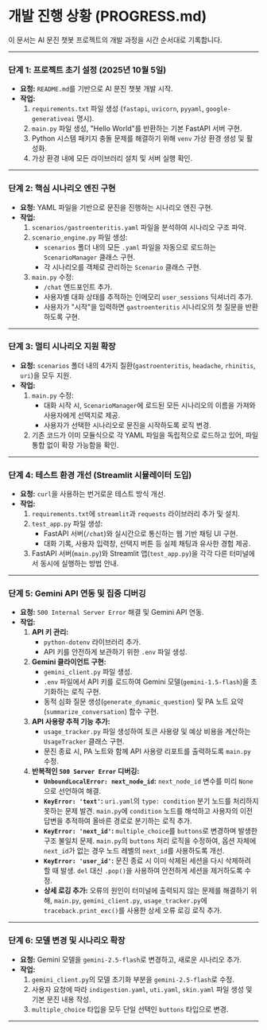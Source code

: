 # 개발 진행 상황 (PROGRESS.md)

이 문서는 AI 문진 챗봇 프로젝트의 개발 과정을 시간 순서대로 기록합니다.

---

### 단계 1: 프로젝트 초기 설정 (2025년 10월 5일)

- **요청:** `README.md`를 기반으로 AI 문진 챗봇 개발 시작.
- **작업:**
    1.  `requirements.txt` 파일 생성 (`fastapi`, `uvicorn`, `pyyaml`, `google-generativeai` 명시).
    2.  `main.py` 파일 생성, "Hello World"를 반환하는 기본 FastAPI 서버 구현.
    3.  Python 시스템 패키지 충돌 문제를 해결하기 위해 `venv` 가상 환경 생성 및 활성화.
    4.  가상 환경 내에 모든 라이브러리 설치 및 서버 실행 확인.

---

### 단계 2: 핵심 시나리오 엔진 구현

- **요청:** YAML 파일을 기반으로 문진을 진행하는 시나리오 엔진 구현.
- **작업:**
    1.  `scenarios/gastroenteritis.yaml` 파일을 분석하여 시나리오 구조 파악.
    2.  `scenario_engine.py` 파일 생성:
        - `scenarios` 폴더 내의 모든 `.yaml` 파일을 자동으로 로드하는 `ScenarioManager` 클래스 구현.
        - 각 시나리오를 객체로 관리하는 `Scenario` 클래스 구현.
    3.  `main.py` 수정:
        - `/chat` 엔드포인트 추가.
        - 사용자별 대화 상태를 추적하는 인메모리 `user_sessions` 딕셔너리 추가.
        - 사용자가 "시작"을 입력하면 `gastroenteritis` 시나리오의 첫 질문을 반환하도록 구현.

---

### 단계 3: 멀티 시나리오 지원 확장

- **요청:** `scenarios` 폴더 내의 4가지 질환(`gastroenteritis`, `headache`, `rhinitis`, `uri`)을 모두 지원.
- **작업:**
    1.  `main.py` 수정:
        - 대화 시작 시, `ScenarioManager`에 로드된 모든 시나리오의 이름을 가져와 사용자에게 선택지로 제공.
        - 사용자가 선택한 시나리오로 문진을 시작하도록 로직 변경.
    2.  기존 코드가 이미 모듈식으로 각 YAML 파일을 독립적으로 로드하고 있어, 파일 통합 없이 확장 가능함을 확인.

---

### 단계 4: 테스트 환경 개선 (Streamlit 시뮬레이터 도입)

- **요청:** `curl`을 사용하는 번거로운 테스트 방식 개선.
- **작업:**
    1.  `requirements.txt`에 `streamlit`과 `requests` 라이브러리 추가 및 설치.
    2.  `test_app.py` 파일 생성:
        - FastAPI 서버(`/chat`)와 실시간으로 통신하는 웹 기반 채팅 UI 구현.
        - 대화 기록, 사용자 입력창, 선택지 버튼 등 실제 채팅과 유사한 경험 제공.
    3.  FastAPI 서버(`main.py`)와 Streamlit 앱(`test_app.py`)을 각각 다른 터미널에서 동시에 실행하는 방법 안내.

---

### 단계 5: Gemini API 연동 및 집중 디버깅

- **요청:** `500 Internal Server Error` 해결 및 Gemini API 연동.
- **작업:**
    1.  **API 키 관리:**
        - `python-dotenv` 라이브러리 추가.
        - API 키를 안전하게 보관하기 위한 `.env` 파일 생성.
    2.  **Gemini 클라이언트 구현:**
        - `gemini_client.py` 파일 생성.
        - `.env` 파일에서 API 키를 로드하여 Gemini 모델(`gemini-1.5-flash`)을 초기화하는 로직 구현.
        - 동적 심화 질문 생성(`generate_dynamic_question`) 및 PA 노트 요약(`summarize_conversation`) 함수 구현.
    3.  **API 사용량 추적 기능 추가:**
        - `usage_tracker.py` 파일 생성하여 토큰 사용량 및 예상 비용을 계산하는 `UsageTracker` 클래스 구현.
        - 문진 종료 시, PA 노트와 함께 API 사용량 리포트를 출력하도록 `main.py` 수정.
    4.  **반복적인 `500 Server Error` 디버깅:**
        - **`UnboundLocalError: next_node_id`:** `next_node_id` 변수를 미리 `None`으로 선언하여 해결.
        - **`KeyError: 'text'`:** `uri.yaml`의 `type: condition` 분기 노드를 처리하지 못하는 문제 발견. `main.py`에 `condition` 노드를 해석하고 사용자의 이전 답변을 추적하여 올바른 경로로 분기하는 로직 추가.
        - **`KeyError: 'next_id'`:** `multiple_choice`를 `buttons`로 변경하며 발생한 구조 불일치 문제. `main.py`의 `buttons` 처리 로직을 수정하여, 옵션 자체에 `next_id`가 없는 경우 노드 레벨의 `next_id`를 사용하도록 개선.
        - **`KeyError: 'user_id'`:** 문진 종료 시 이미 삭제된 세션을 다시 삭제하려 할 때 발생. `del` 대신 `.pop()`을 사용하여 안전하게 세션을 제거하도록 수정.
        - **상세 로깅 추가:** 오류의 원인이 터미널에 출력되지 않는 문제를 해결하기 위해, `main.py`, `gemini_client.py`, `usage_tracker.py`에 `traceback.print_exc()`를 사용한 상세 오류 로깅 로직 추가.

---

### 단계 6: 모델 변경 및 시나리오 확장

- **요청:** Gemini 모델을 `gemini-2.5-flash`로 변경하고, 새로운 시나리오 추가.
- **작업:**
    1.  `gemini_client.py`의 모델 초기화 부분을 `gemini-2.5-flash`로 수정.
    2.  사용자 요청에 따라 `indigestion.yaml`, `uti.yaml`, `skin.yaml` 파일 생성 및 기본 문진 내용 작성.
    3.  `multiple_choice` 타입을 모두 단일 선택인 `buttons` 타입으로 변경.

---